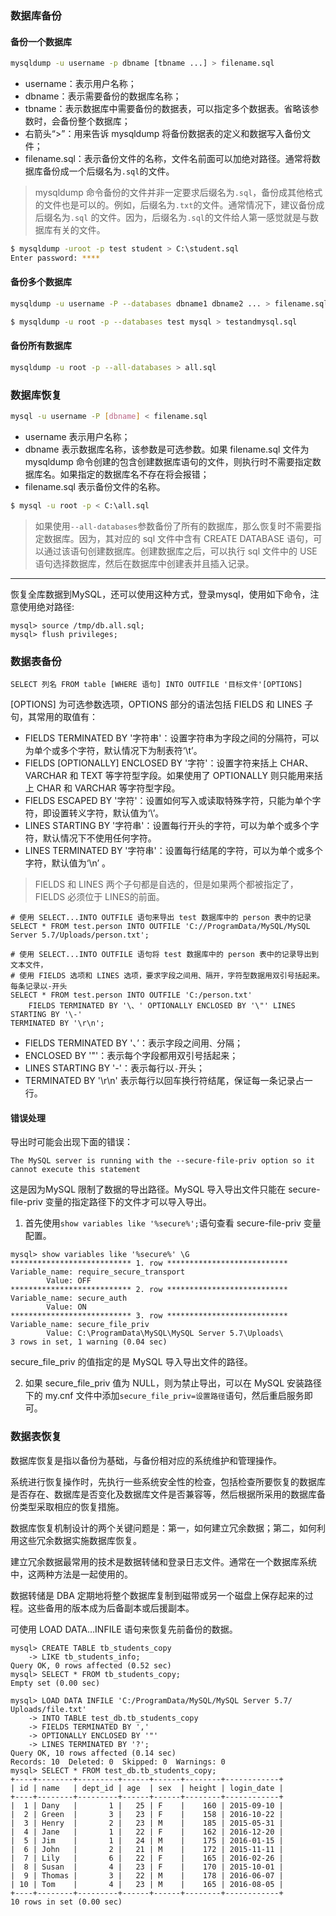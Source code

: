 ### 数据库备份

#### 备份一个数据库

```sh
mysqldump -u username -p dbname [tbname ...] > filename.sql
```

- username：表示用户名称；
- dbname：表示需要备份的数据库名称；
- tbname：表示数据库中需要备份的数据表，可以指定多个数据表。省略该参数时，会备份整个数据库；
- 右箭头“>”：用来告诉 mysqldump 将备份数据表的定义和数据写入备份文件；
- filename.sql：表示备份文件的名称，文件名前面可以加绝对路径。通常将数据库备份成一个后缀名为`.sql`的文件。

> mysqldump 命令备份的文件并非一定要求后缀名为`.sql`，备份成其他格式的文件也是可以的。例如，后缀名为`.txt`的文件。通常情况下，建议备份成后缀名为`.sql` 的文件。因为，后缀名为`.sql`的文件给人第一感觉就是与数据库有关的文件。

```sh
$ mysqldump -uroot -p test student > C:\student.sql
Enter password: ****
```

#### 备份多个数据库

```sh
mysqldump -u username -P --databases dbname1 dbname2 ... > filename.sql
```

```sh
$ mysqldump -u root -p --databases test mysql > testandmysql.sql
```

#### 备份所有数据库

```sh
mysqldump -u root -p --all-databases > all.sql
```

### 数据库恢复

```sh
mysql -u username -P [dbname] < filename.sql
```

- username 表示用户名称；
- dbname 表示数据库名称，该参数是可选参数。如果 filename.sql 文件为 mysqldump 命令创建的包含创建数据库语句的文件，则执行时不需要指定数据库名。如果指定的数据库名不存在将会报错；
- filename.sql 表示备份文件的名称。

```sh
$ mysql -u root -p < C:\all.sql
```

> 如果使用`--all-databases`参数备份了所有的数据库，那么恢复时不需要指定数据库。因为，其对应的 sql 文件中含有 CREATE DATABASE 语句，可以通过该语句创建数据库。创建数据库之后，可以执行 sql 文件中的 USE 语句选择数据库，然后在数据库中创建表并且插入记录。

---

恢复全库数据到MySQL，还可以使用这种方式，登录mysql，使用如下命令，注意使用绝对路径:

```
mysql> source /tmp/db.all.sql;
mysql> flush privileges;
```



### 数据表备份

```mysql
SELECT 列名 FROM table [WHERE 语句] INTO OUTFILE '目标文件'[OPTIONS]
```

[OPTIONS] 为可选参数选项，OPTIONS 部分的语法包括 FIELDS 和 LINES 子句，其常用的取值有：

- FIELDS TERMINATED BY '字符串'：设置字符串为字段之间的分隔符，可以为单个或多个字符，默认情况下为制表符‘\t’。
- FIELDS [OPTIONALLY] ENCLOSED BY '字符'：设置字符来括上 CHAR、VARCHAR 和 TEXT 等字符型字段。如果使用了 OPTIONALLY 则只能用来括上 CHAR 和 VARCHAR 等字符型字段。
- FIELDS ESCAPED BY '字符'：设置如何写入或读取特殊字符，只能为单个字符，即设置转义字符，默认值为‘\’。
- LINES STARTING BY '字符串'：设置每行开头的字符，可以为单个或多个字符，默认情况下不使用任何字符。
- LINES TERMINATED BY '字符串'：设置每行结尾的字符，可以为单个或多个字符，默认值为‘\n’ 。

> FIELDS 和 LINES 两个子句都是自选的，但是如果两个都被指定了，FIELDS 必须位于 LINES的前面。

```mysql
# 使用 SELECT...INTO OUTFILE 语句来导出 test 数据库中的 person 表中的记录
SELECT * FROM test.person INTO OUTFILE 'C://ProgramData/MySQL/MySQL Server 5.7/Uploads/person.txt';

# 使用 SELECT...INTO OUTFILE 语句将 test 数据库中的 person 表中的记录导出到文本文件，
# 使用 FIELDS 选项和 LINES 选项，要求字段之间用、隔开，字符型数据用双引号括起来。每条记录以-开头
SELECT * FROM test.person INTO OUTFILE 'C:/person.txt'
    FIELDS TERMINATED BY '\、' OPTIONALLY ENCLOSED BY '\"' LINES STARTING BY '\-'
TERMINATED BY '\r\n';
```

- FIELDS TERMINATED BY '、’：表示字段之间用`、`分隔；
- ENCLOSED BY '\"'：表示每个字段都用双引号括起来；
- LINES STARTING BY '\-'：表示每行以`-`开头；
- TERMINATED BY '\r\n' 表示每行以回车换行符结尾，保证每一条记录占一行。

#### 错误处理

导出时可能会出现下面的错误：

```
The MySQL server is running with the --secure-file-priv option so it cannot execute this statement
```

这是因为MySQL 限制了数据的导出路径。MySQL 导入导出文件只能在 secure-file-priv 变量的指定路径下的文件才可以导入导出。

1) 首先使用`show variables like '%secure%';`语句查看 secure-file-priv 变量配置。

```
mysql> show variables like '%secure%' \G
*************************** 1. row ***************************
Variable_name: require_secure_transport
        Value: OFF
*************************** 2. row ***************************
Variable_name: secure_auth
        Value: ON
*************************** 3. row ***************************
Variable_name: secure_file_priv
        Value: C:\ProgramData\MySQL\MySQL Server 5.7\Uploads\
3 rows in set, 1 warning (0.04 sec)
```

secure_file_priv 的值指定的是 MySQL 导入导出文件的路径。

2) 如果 secure_file_priv 值为 NULL，则为禁止导出，可以在 MySQL 安装路径下的 my.cnf 文件中添加`secure_file_priv=设置路径`语句，然后重启服务即可。

### 数据表恢复

数据库恢复是指以备份为基础，与备份相对应的系统维护和管理操作。

系统进行恢复操作时，先执行一些系统安全性的检查，包括检查所要恢复的数据库是否存在、数据库是否变化及数据库文件是否兼容等，然后根据所采用的数据库备份类型采取相应的恢复措施。

数据库恢复机制设计的两个关键问题是：第一，如何建立冗余数据；第二，如何利用这些冗余数据实施数据库恢复。

建立冗余数据最常用的技术是数据转储和登录日志文件。通常在一个数据库系统中，这两种方法是一起使用的。

数据转储是 DBA 定期地将整个数据库复制到磁带或另一个磁盘上保存起来的过程。这些备用的版本成为后备副本或后援副本。

可使用 LOAD DATA…INFILE 语句来恢复先前备份的数据。

```mysql
mysql> CREATE TABLE tb_students_copy
    -> LIKE tb_students_info;
Query OK, 0 rows affected (0.52 sec)
mysql> SELECT * FROM tb_students_copy;
Empty set (0.00 sec)

mysql> LOAD DATA INFILE 'C:/ProgramData/MySQL/MySQL Server 5.7/
Uploads/file.txt'
    -> INTO TABLE test_db.tb_students_copy
    -> FIELDS TERMINATED BY ','
    -> OPTIONALLY ENCLOSED BY '"'
    -> LINES TERMINATED BY '?';
Query OK, 10 rows affected (0.14 sec)
Records: 10  Deleted: 0  Skipped: 0  Warnings: 0
mysql> SELECT * FROM test_db.tb_students_copy;
+----+--------+---------+------+------+--------+------------+
| id | name   | dept_id | age  | sex  | height | login_date |
+----+--------+---------+------+------+--------+------------+
|  1 | Dany   |       1 |   25 | F    |    160 | 2015-09-10 |
|  2 | Green  |       3 |   23 | F    |    158 | 2016-10-22 |
|  3 | Henry  |       2 |   23 | M    |    185 | 2015-05-31 |
|  4 | Jane   |       1 |   22 | F    |    162 | 2016-12-20 |
|  5 | Jim    |       1 |   24 | M    |    175 | 2016-01-15 |
|  6 | John   |       2 |   21 | M    |    172 | 2015-11-11 |
|  7 | Lily   |       6 |   22 | F    |    165 | 2016-02-26 |
|  8 | Susan  |       4 |   23 | F    |    170 | 2015-10-01 |
|  9 | Thomas |       3 |   22 | M    |    178 | 2016-06-07 |
| 10 | Tom    |       4 |   23 | M    |    165 | 2016-08-05 |
+----+--------+---------+------+------+--------+------------+
10 rows in set (0.00 sec)
```

